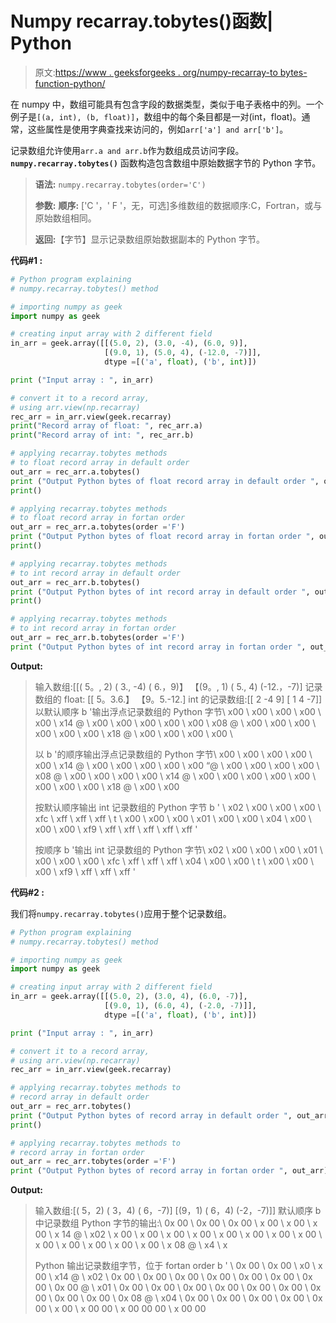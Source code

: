 # Numpy recarray.tobytes()函数| Python

> 原文:[https://www . geeksforgeeks . org/numpy-recarray-to bytes-function-python/](https://www.geeksforgeeks.org/numpy-recarray-tobytes-function-python/)

在 numpy 中，数组可能具有包含字段的数据类型，类似于电子表格中的列。一个例子是`[(a, int), (b, float)]`，数组中的每个条目都是一对(int，float)。通常，这些属性是使用字典查找来访问的，例如`arr['a'] and arr['b']`。

记录数组允许使用`arr.a and arr.b`作为数组成员访问字段。 **`numpy.recarray.tobytes()`** 函数构造包含数组中原始数据字节的 Python 字节。

> **语法:** `numpy.recarray.tobytes(order='C')`
> 
> **参数:**
> **顺序:** ['C '，' F '，无，可选]多维数组的数据顺序:C，Fortran，或与原始数组相同。
> 
> **返回:**【字节】显示记录数组原始数据副本的 Python 字节。

**代码#1 :**

```py
# Python program explaining
# numpy.recarray.tobytes() method 

# importing numpy as geek
import numpy as geek

# creating input array with 2 different field 
in_arr = geek.array([[(5.0, 2), (3.0, -4), (6.0, 9)],
                     [(9.0, 1), (5.0, 4), (-12.0, -7)]],
                     dtype =[('a', float), ('b', int)])

print ("Input array : ", in_arr)

# convert it to a record array,
# using arr.view(np.recarray)
rec_arr = in_arr.view(geek.recarray)
print("Record array of float: ", rec_arr.a)
print("Record array of int: ", rec_arr.b)

# applying recarray.tobytes methods
# to float record array in default order
out_arr = rec_arr.a.tobytes()
print ("Output Python bytes of float record array in default order ", out_arr) 
print()

# applying recarray.tobytes methods
# to float record array in fortan order
out_arr = rec_arr.a.tobytes(order ='F')
print ("Output Python bytes of float record array in fortan order ", out_arr) 
print()

# applying recarray.tobytes methods 
# to int record array in default order
out_arr = rec_arr.b.tobytes()
print ("Output Python bytes of int record array in default order ", out_arr) 
print()

# applying recarray.tobytes methods 
# to int record array in fortan order
out_arr = rec_arr.b.tobytes(order ='F')
print ("Output Python bytes of int record array in fortan order ", out_arr) 
```

**Output:**

> 输入数组:[[( 5。, 2) ( 3., -4) ( 6.，9)】
> 【(9。, 1) ( 5., 4) (-12.，-7)]
> 记录数组的 float: [[ 5。3.6.】
> 【9。5.-12.]
> int 的记录数组:[[ 2 -4 9]
> [ 1 4 -7]]
> 以默认顺序 b '输出浮点记录数组的 Python 字节\ x00 \ x00 \ x00 \ x00 \ x00 \ x14 @ \ x00 \ x00 \ x00 \ x00 \ x00 \ x08 @ \ x00 \ x00 \ x00 \ x00 \ x00 \ x00 \ x18 @ \ x00 \ x00 \ x00 \ x00 \
> 
> 以 b '的顺序输出浮点记录数组的 Python 字节\ x00 \ x00 \ x00 \ x00 \ x00 \ x14 @ \ x00 \ x00 \ x00 \ x00 \ x00 “@ \ x00 \ x00 \ x00 \ x00 \ x08 @ \ x00 \ x00 \ x00 \ x00 \ x14 @ \ x00 \ x00 \ x00 \ x00 \ x00 \ x00 \ x00 \ x00 \ x18 @ \ x00 \ x00
> 
> 按默认顺序输出 int 记录数组的 Python 字节 b ' \ x02 \ x00 \ x00 \ x00 \ xfc \ xff \ xff \ xff \ t \ x00 \ x00 \ x00 \ x01 \ x00 \ x00 \ x04 \ x00 \ x00 \ x00 \ xf9 \ xff \ xff \ xff \ xff \ xff '
> 
> 按顺序 b '输出 int 记录数组的 Python 字节\ x02 \ x00 \ x00 \ x00 \ x01 \ x00 \ x00 \ x00 \ xfc \ xff \ xff \ xff \ x04 \ x00 \ x00 \ t \ x00 \ x00 \ x00 \ xf9 \ xff \ xff \ xff '

**代码#2 :**

我们将`numpy.recarray.tobytes()`应用于整个记录数组。

```py
# Python program explaining
# numpy.recarray.tobytes() method 

# importing numpy as geek
import numpy as geek

# creating input array with 2 different field 
in_arr = geek.array([[(5.0, 2), (3.0, 4), (6.0, -7)],
                     [(9.0, 1), (6.0, 4), (-2.0, -7)]],
                     dtype =[('a', float), ('b', int)])

print ("Input array : ", in_arr)

# convert it to a record array, 
# using arr.view(np.recarray)
rec_arr = in_arr.view(geek.recarray)

# applying recarray.tobytes methods to  
# record array in default order
out_arr = rec_arr.tobytes()
print ("Output Python bytes of record array in default order ", out_arr) 
print()

# applying recarray.tobytes methods to  
# record array in fortan order
out_arr = rec_arr.tobytes(order ='F')
print ("Output Python bytes of record array in fortan order ", out_arr) 
```

**Output:**

> 输入数组:[( 5，2) ( 3，4) ( 6，-7)]
> [(9，1) ( 6，4) (-2，-7)]]
> 默认顺序 b 中记录数组 Python 字节的输出:\ 0x 00 \ 0x 00 \ 0x 00 \ x 00 \ x 00 \ x 00 \ x 14 @ \ x02 \ x 00 \ x 00 \ x 00 \ x 00 \ x 00 \ x 00 \ x 00 \ x 00 \ x 00 \ x 00 \ x 00 \ x 00 \ x 00 \ x 08 @ \ x4 \ x
> 
> Python 输出记录数组字节，位于 fortan order b ' \ 0x 00 \ 0x 00 \ x0 \ x 00 \ x14 @ \ x02 \ 0x 00 \ 0x 00 \ 0x 00 \ 0x 00 \ 0x 00 \ 0x 00 \ 0x 00 \ 0x 00 @ \ x01 \ 0x 00 \ 0x 00 \ 0x 00 \ 0x 00 \ 0x 00 \ 0x 00 \ 0x 00 \ 0x 00 \ 0x 00 \ 0x 08 @ \ x04 \ 0x 00 \ 0x 00 \ 0x 00 \ 0x 00 \ 0x 00 \ x 00 \ x 00 00 \ x 00 00 00 \ x 00 00
